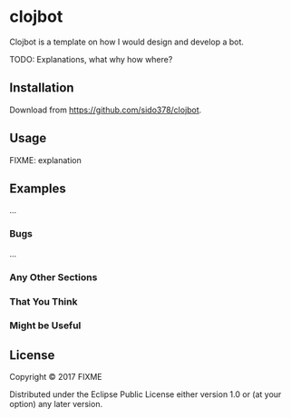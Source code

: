 # clojbot

Clojbot is a template on how I would design and develop a bot.

TODO: Explanations, what why how where?

## Installation

Download from https://github.com/sido378/clojbot.

## Usage

FIXME: explanation

## Examples

...

### Bugs

...

### Any Other Sections
### That You Think
### Might be Useful

## License

Copyright © 2017 FIXME

Distributed under the Eclipse Public License either version 1.0 or (at
your option) any later version.
